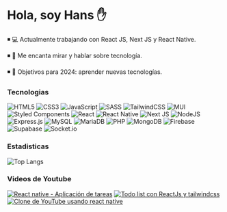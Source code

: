 # Hola, soy Hans ✋

◾ 💻 Actualmente trabajando con React JS, Next JS y React Native.

◾ 🏏 Me encanta mirar y hablar sobre tecnología.

◾ 🥅 Objetivos para 2024: aprender nuevas tecnologías.

### Tecnologias
![HTML5](https://img.shields.io/badge/html5-%23E34F26.svg?style=for-the-badge&logo=html5&logoColor=white) ![CSS3](https://img.shields.io/badge/css3-%231572B6.svg?style=for-the-badge&logo=css3&logoColor=white)
![JavaScript](https://img.shields.io/badge/javascript-%23323330.svg?style=for-the-badge&logo=javascript&logoColor=%23F7DF1E)
![SASS](https://img.shields.io/badge/SASS-hotpink.svg?style=for-the-badge&logo=SASS&logoColor=white)
![TailwindCSS](https://img.shields.io/badge/tailwindcss-%2338B2AC.svg?style=for-the-badge&logo=tailwind-css&logoColor=white)
![MUI](https://img.shields.io/badge/MUI-%230081CB.svg?style=for-the-badge&logo=mui&logoColor=white)
![Styled Components](https://img.shields.io/badge/styled--components-DB7093?style=for-the-badge&logo=styled-components&logoColor=white)
![React](https://img.shields.io/badge/react-%2320232a.svg?style=for-the-badge&logo=react&logoColor=%2361DAFB)
![React Native](https://img.shields.io/badge/react_native-%2320232a.svg?style=for-the-badge&logo=react&logoColor=%2361DAFB)
![Next JS](https://img.shields.io/badge/Next-black?style=for-the-badge&logo=next.js&logoColor=white)
![NodeJS](https://img.shields.io/badge/node.js-6DA55F?style=for-the-badge&logo=node.js&logoColor=white)
![Express.js](https://img.shields.io/badge/express.js-%23404d59.svg?style=for-the-badge&logo=express&logoColor=%2361DAFB)
![MySQL](https://img.shields.io/badge/mysql-%2300f.svg?style=for-the-badge&logo=mysql&logoColor=white)
![MariaDB](https://img.shields.io/badge/MariaDB-003545?style=for-the-badge&logo=mariadb&logoColor=white)
![PHP](https://img.shields.io/badge/php-%23777BB4.svg?style=for-the-badge&logo=php&logoColor=white)
![MongoDB](https://img.shields.io/badge/MongoDB-%234ea94b.svg?style=for-the-badge&logo=mongodb&logoColor=white)
![Firebase](https://img.shields.io/badge/firebase-%23039BE5.svg?style=for-the-badge&logo=firebase)
![Supabase](https://img.shields.io/badge/Supabase-3ECF8E?style=for-the-badge&logo=supabase&logoColor=white)
![Socket.io](https://img.shields.io/badge/Socket.io-black?style=for-the-badge&logo=socket.io&badgeColor=010101)


### Estadisticas

![Top Langs](https://github-readme-stats.vercel.app/api/top-langs/?username=hansmen12&hide_progress=true)

### Videos de Youtube

<!-- BEGIN YOUTUBE-CARDS -->
[![React native - Aplicación de tareas](https://ytcards.demolab.com/?id=aOhZGTjYWfw&title=React+native+-+Aplicación+de+tareas&lang=en&timestamp=1740427119&background_color=%230d1117&title_color=%23ffffff&stats_color=%23dedede&max_title_lines=1&width=250&border_radius=5&duration=2603 "React native - Aplicación de tareas")](https://www.youtube.com/watch?v=aOhZGTjYWfw&t=1s)
[![Todo list con ReactJs y tailwindcss](https://ytcards.demolab.com/?id=eP-pSAMd1Cs&t=15s&title=Todo+list+con+ReactJs+y+tailwindcss&lang=en&timestamp=1734427119&background_color=%230d1117&title_color=%23ffffff&stats_color=%23dedede&max_title_lines=1&width=250&border_radius=5&duration=1463 "Todo list con ReactJs y tailwindcss")](https://www.youtube.com/watch?v=eP-pSAMd1Cs&t=15s)
[![Clone de YouTube usando react native](https://ytcards.demolab.com/?id=GL4AbSOrgw0&title=Clone+de+YouTube+usando+React+native&lang=en&timestamp=1734427119&background_color=%230d1117&title_color=%23ffffff&stats_color=%23dedede&max_title_lines=1&width=250&border_radius=5&duration=1463 "Clone de YouTube usando react native")](https://www.youtube.com/watch?v=eP-pSAMd1Cs&t=15s)
<!-- END YOUTUBE-CARDS -->

